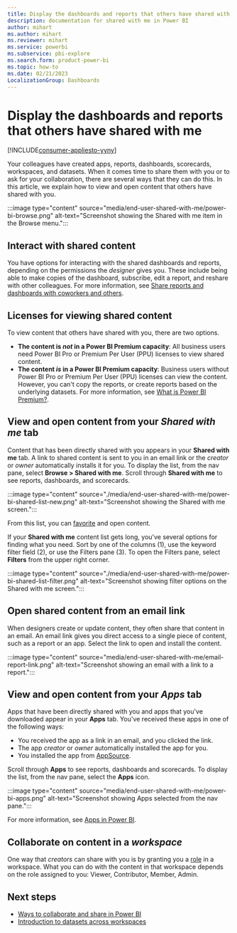 ```yaml
---
title: Display the dashboards and reports that others have shared with me
description: documentation for shared with me in Power BI
author: mihart
ms.author: mihart
ms.reviewer: mihart
ms.service: powerbi
ms.subservice: pbi-explore
ms.search.form: product-power-bi
ms.topic: how-to
ms.date: 02/21/2023
LocalizationGroup: Dashboards
---
```


# Display the dashboards and reports that others have shared with me

[!INCLUDE[consumer-appliesto-yyny](../includes/consumer-appliesto-yyny.md)]

Your colleagues have created apps, reports, dashboards, scorecards, workspaces, and datasets. When it comes time to share them with you or to ask for your collaboration, there are several ways that they can do this. In this article, we explain how to view and open content that others have shared with you.

:::image type="content" source="media/end-user-shared-with-me/power-bi-browse.png" alt-text="Screenshot showing the Shared with me item in the Browse menu.":::

## Interact with shared content

You have options for interacting with the shared dashboards and reports, depending on the permissions the *designer* gives you. These include being able to make copies of the dashboard, subscribe, edit a report, and reshare with other colleagues. For more information, see [Share reports and dashboards with coworkers and others](service-share-dashboards.md).

## Licenses for viewing shared content

To view content that others have shared with you, there are two options.

- **The content is *not* in a Power BI Premium capacity**: All business users need Power BI Pro or Premium Per User (PPU) licenses to view shared content.
- **The content *is* in a Power BI Premium capacity**: Business users without Power BI Pro or Premium Per User (PPU) licenses can view the content. However, you can't copy the reports, or create reports based on the underlying datasets. For more information, see [What is Power BI Premium?](../enterprise/service-premium-gen2-what-is.md).

## View and open content from your *Shared with me* tab

Content that has been directly shared with you appears in your **Shared with me** tab. A link to shared content is sent to you in an email link or the *creator* or *owner* automatically installs it for you. To display the list, from the nav pane, select **Browse > Shared with me**. Scroll through **Shared with me** to see reports, dashboards, and scorecards.

:::image type="content" source="./media/end-user-shared-with-me/power-bi-shared-list-new.png" alt-text="Screenshot showing the Shared with me screen.":::

From this list, you can [favorite](../consumer/end-user-favorite.md) and open content.

If your **Shared with me** content list gets long, you've several options for finding what you need. Sort by one of the columns (1), use the keyword filter field (2), or use the Filters pane (3). To open the Filters pane, select **Filters** from the upper right corner.

:::image type="content" source="./media/end-user-shared-with-me/power-bi-shared-list-filter.png" alt-text="Screenshot showing filter options on the Shared with me screen.":::

## Open shared content from an email link

When designers create or update content, they often share that content in an email. An email link gives you direct access to a single piece of content, such as a report or an app. Select the link to open and install the content.

:::image type="content" source="media/end-user-shared-with-me/email-report-link.png" alt-text="Screenshot showing an email with a link to a report.":::

## View and open content from your *Apps* tab

Apps that have been directly shared with you and apps that you've downloaded appear in your **Apps** tab. You've received these apps in one of the following ways:

- You received the app as a link in an email, and you clicked the link.
- The app *creator* or *owner* automatically installed the app for you.
- You installed the app from [AppSource](../consumer/end-user-apps.md#get-a-new-app).

Scroll through **Apps** to see reports, dashboards and scorecards. To display the list, from the nav pane, select the **Apps** icon.

:::image type="content" source="media/end-user-shared-with-me/power-bi-apps.png" alt-text="Screenshot showing Apps selected from the nav pane.":::

For more information, see [Apps in Power BI](../consumer/end-user-apps.md).

## Collaborate on content in a *workspace*

One way that *creators* can share with you is by granting you a [role](service-roles-new-workspaces.md) in a workspace. What you can do with the content in that workspace depends on the role assigned to you: Viewer, Contributor, Member, Admin.

## Next steps

- [Ways to collaborate and share in Power BI](service-how-to-collaborate-distribute-dashboards-reports.md#share-reports-or-dashboards)
- [Introduction to datasets across workspaces](../connect-data/service-datasets-across-workspaces.md)
